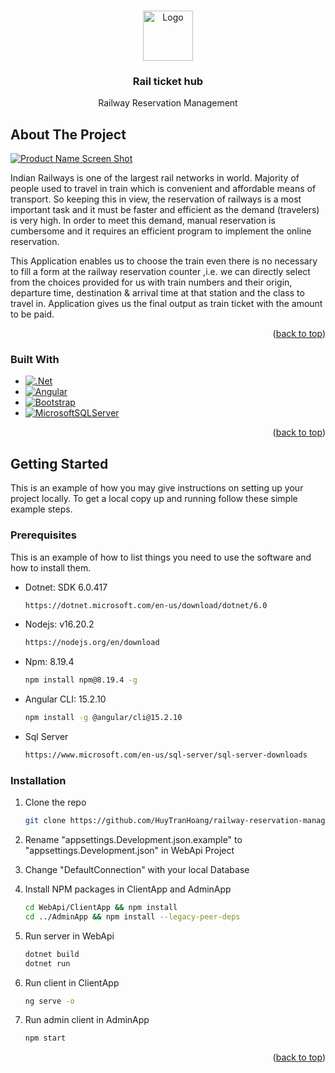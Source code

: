 <!-- Improved compatibility of back to top link: See: https://github.com/othneildrew/Best-README-Template/pull/73 -->

<a name="readme-top"></a>

<!--
*** Thanks for checking out the Best-README-Template. If you have a suggestion
*** that would make this better, please fork the repo and create a pull request
*** or simply open an issue with the tag "enhancement".
*** Don't forget to give the project a star!
*** Thanks again! Now go create something AMAZING! :D
-->

<!-- PROJECT SHIELDS -->
<!--
*** I'm using markdown "reference style" links for readability.
*** Reference links are enclosed in brackets [ ] instead of parentheses ( ).
*** See the bottom of this document for the declaration of the reference variables
*** for contributors-url, forks-url, etc. This is an optional, concise syntax you may use.
*** https://www.markdownguide.org/basic-syntax/#reference-style-links
-->

<!-- PROJECT LOGO -->
<br />
<div align="center">
  <a href="https://github.com/HuyTranHoang/railway-reservation-management">
    <img src="https://i.imgur.com/Ajgv1Hy.png" alt="Logo" height="80">
  </a>

<h3 align="center">Rail ticket hub</h3>

  <p align="center">
    Railway Reservation Management
    <br />
  </p>
</div>

<!-- ABOUT THE PROJECT -->

## About The Project

[![Product Name Screen Shot][product-screenshot]](https://example.com)

Indian Railways is one of the largest rail networks in world. Majority of people used to travel in train which is convenient and affordable means of transport. So keeping this in view, the reservation of railways is a most important task and it must be faster and efficient as the demand (travelers) is very high. In order to meet this demand, manual reservation is cumbersome and it requires an efficient program to implement the online reservation.

This Application enables us to choose the train even there is no necessary to fill a form at the railway reservation counter ,i.e. we can directly select from the choices provided for us with train numbers and their origin, departure time, destination & arrival time at that station and the class to travel in. Application gives us the final output as train ticket with the amount to be paid.

<p align="right">(<a href="#readme-top">back to top</a>)</p>

### Built With

- [![.Net][Dotnet.com]][Dotnet-url]
- [![Angular][Angular.io]][Angular-url]
- [![Bootstrap][Bootstrap.com]][Bootstrap-url]
- [![MicrosoftSQLServer][SqlServer.com]][SqlServer-url]

<p align="right">(<a href="#readme-top">back to top</a>)</p>

<!-- GETTING STARTED -->

## Getting Started

This is an example of how you may give instructions on setting up your project locally.
To get a local copy up and running follow these simple example steps.

### Prerequisites

This is an example of how to list things you need to use the software and how to install them.

- Dotnet: SDK 6.0.417
  ```sh
  https://dotnet.microsoft.com/en-us/download/dotnet/6.0
  ```
- Nodejs: v16.20.2
  ```sh
  https://nodejs.org/en/download
  ```
- Npm: 8.19.4
  ```sh
  npm install npm@8.19.4 -g
  ```
- Angular CLI: 15.2.10
  ```sh
  npm install -g @angular/cli@15.2.10
  ```
- Sql Server
  ```sh
  https://www.microsoft.com/en-us/sql-server/sql-server-downloads
  ```

### Installation

1. Clone the repo
   ```sh
   git clone https://github.com/HuyTranHoang/railway-reservation-management.git
   ```
2. Rename "appsettings.Development.json.example" to "appsettings.Development.json" in WebApi Project

3. Change "DefaultConnection" with your local Database

4. Install NPM packages in ClientApp and AdminApp
   ```sh
   cd WebApi/ClientApp && npm install
   cd ../AdminApp && npm install --legacy-peer-deps
   ```
5. Run server in WebApi
   ```sh
   dotnet build
   dotnet run
   ```
6. Run client in ClientApp
   ```sh
   ng serve -o
   ```
7. Run admin client in AdminApp
   ```sh
   npm start
   ```

<p align="right">(<a href="#readme-top">back to top</a>)</p>

<!-- MARKDOWN LINKS & IMAGES -->
<!-- https://www.markdownguide.org/basic-syntax/#reference-style-links -->

[product-screenshot]: https://i.imgur.com/D2X2RSC.png
[Angular.io]: https://img.shields.io/badge/Angular-DD0031?style=for-the-badge&logo=angular&logoColor=white
[Angular-url]: https://angular.io/
[Bootstrap.com]: https://img.shields.io/badge/Bootstrap-563D7C?style=for-the-badge&logo=bootstrap&logoColor=white
[Bootstrap-url]: https://getbootstrap.com
[Dotnet.com]: https://img.shields.io/badge/.NET-5C2D91?style=for-the-badge&logo=.net&logoColor=white
[Dotnet-url]: https://dotnet.microsoft.com/en-us/download
[SqlServer.com]: https://img.shields.io/badge/Microsoft%20SQL%20Server-CC2927?style=for-the-badge&logo=microsoft%20sql%20server&logoColor=white
[SqlServer-url]: https://www.microsoft.com/en-us/sql-server/sql-server-downloads
